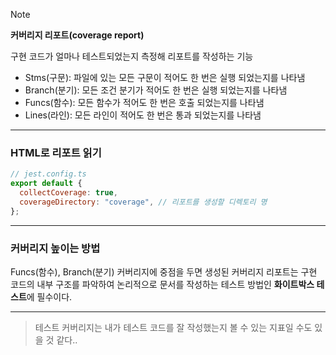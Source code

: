 > [!NOTE]
> **커버리지 리포트(coverage report)**
>
> 구현 코드가 얼마나 테스트되었는지 측정해 리포트를 작성하는 기능
>
> - Stms(구문): 파일에 있는 모든 구문이 적어도 한 번은 실행 되었는지를 나타냄
> - Branch(분기): 모든 조건 분기가 적어도 한 번은 실행 되었는지를 나타냄
> - Funcs(함수): 모든 함수가 적어도 한 번은 호출 되었는지를 나타냄
> - Lines(라인): 모든 라인이 적어도 한 번은 통과 되었는지를 나타냄

---

### HTML로 리포트 읽기

```jsx
// jest.config.ts
export default {
  collectCoverage: true,
  coverageDirectory: "coverage", // 리포트를 생성할 디렉토리 명
};
```

---

### 커버리지 높이는 방법

Funcs(함수), Branch(분기) 커버리지에 중점을 두면 생성된 커버리지 리포트는 구현 코드의 내부 구조를 파악하여 논리적으로 문서를 작성하는 테스트 방법인 **화이트박스 테스트**에 필수이다.

---

> 테스트 커버리지는 내가 테스트 코드를 잘 작성했는지 볼 수 있는 지표일 수도 있을 것 같다..
